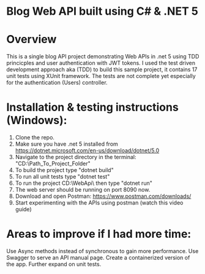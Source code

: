 # Blog Web API built using C# & .NET 5
# Overview
This is a single blog API project demonstrating Web APIs in .net 5 using TDD princicples and user authentication with JWT tokens. 
I used the test driven development approach aka (TDD) to build this sample project, it contains 17 unit tests using XUnit framework.
The tests are not complete yet especially for the authentication (Users) controller.

# Installation & testing instructions (Windows):
1. Clone the repo.
2. Make sure you have .net 5 installed from https://dotnet.microsoft.com/en-us/download/dotnet/5.0
3. Navigate to the project directory in the terminal: "CD:\Path_To_Project_Folder"
4. To build the project type "dotnet build"
5. To run all unit tests type "dotnet test"
6. To run the project CD:\WebApi\ then type "dotnet run"
7. The web server should be running on port 8090 now.
8. Download and open Postman: https://www.postman.com/downloads/
9. Start experimenting with the APIs using postman (watch this video guide)


# Areas to improve if I had more time:
Use Async methods instead of synchronous to gain more performance.
Use Swagger to serve an API manual page.
Create a containerized version of the app.
Further expand on unit tests.
